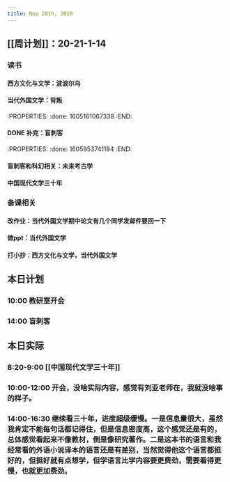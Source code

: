 ```yaml
---
title: Nov 20th, 2020
---
```


## [[周计划]]：20-21-1-14
### 读书
#### 西方文化与文学：波波尔乌
#### 当代外国文学：背叛
:PROPERTIES:
:done: 1605161067338
:END:
#### DONE 补完：盲刺客
:PROPERTIES:
:done: 1605953741184
:END:
#### 盲刺客和科幻相关：未来考古学
#### 中国现代文学三十年
### 备课相关
#### 改作业：当代外国文学期中论文有几个同学发邮件要回一下
#### 做ppt：当代外国文学
#### 打小抄：西方文化与文学，当代外国文学
## 本日计划
### 10:00 教研室开会
### 14:00 盲刺客
## 本日实际
### 8:20-9:00 [[中国现代文学三十年]]
### 10:00-12:00 开会，没啥实际内容，感觉有刘亚老师在，我就没啥事的样子。
### 14:00-16:30 继续看三十年，进度超级缓慢。一是信息量很大，虽然我肯定不能每句话都记得住，但是信息密度高，这个感觉还是有的，总体感觉看起来不像教材，倒是像研究著作。二是这本书的语言和我经常看的外语小说译本的语言还是有差别，当然觉得他这个语言都挺好的，但挺好就有点想学，但学语言比学内容要更费劲，需要看得更慢，也就更加费劲。
### 
